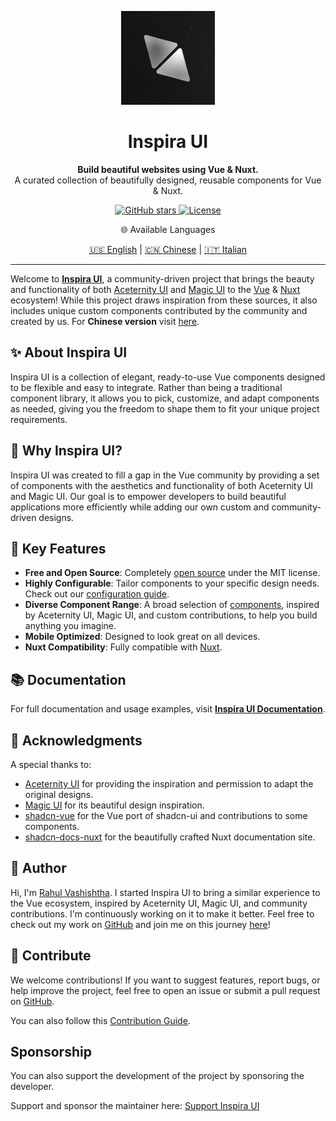 <p align="center">
  <a href="https://github.com/unovue/inspira-ui">
    <img src="./logo.png" alt="Logo" width="150" />
  </a>
</p>
<h1 align="center">
  Inspira UI
</h1>
<p align="center">
  <b>Build beautiful websites using Vue & Nuxt.</b><br>
  A curated collection of beautifully designed, reusable components for Vue & Nuxt.
</p>

<p align="center">
  <a href="https://github.com/unovue/inspira-ui/stargazers">
    <img alt="GitHub stars" src="https://img.shields.io/github/stars/unovue/inspira-ui?style=social">
  </a>
  <a href="https://github.com/unovue/inspira-ui/blob/main/LICENSE.md">
    <img alt="License" src="https://img.shields.io/badge/License-MIT-yellow.svg">
  </a>  
</p>

<p align="center">🌐 Available Languages</h2>

<p align="center">
  <a href="README.md">🇺🇸 English</a> |
  <a href="README_CN.md">🇨🇳 Chinese</a> |
  <a href="README_IT.md">🇮🇹 Italian</a>
</p>

---

Welcome to [**Inspira UI**](https://inspira-ui.com), a community-driven project that brings the beauty and functionality of both [Aceternity UI](https://ui.aceternity.com) and [Magic UI](https://magicui.design) to the [Vue](https://vuejs.org) & [Nuxt](https://nuxt.com) ecosystem! While this project draws inspiration from these sources, it also includes unique custom components contributed by the community and created by us.
For **Chinese version** visit [here](README_CN.md).

## ✨ About Inspira UI

Inspira UI is a collection of elegant, ready-to-use Vue components designed to be flexible and easy to integrate. Rather than being a traditional component library, it allows you to pick, customize, and adapt components as needed, giving you the freedom to shape them to fit your unique project requirements.

## 🚀 Why Inspira UI?

Inspira UI was created to fill a gap in the Vue community by providing a set of components with the aesthetics and functionality of both Aceternity UI and Magic UI. Our goal is to empower developers to build beautiful applications more efficiently while adding our own custom and community-driven designs.

## 🎯 Key Features

- **Free and Open Source**: Completely [open source](https://github.com/unovue/inspira-ui) under the MIT license.
- **Highly Configurable**: Tailor components to your specific design needs. Check out our [configuration guide](/api/configuration).
- **Diverse Component Range**: A broad selection of [components](/components), inspired by Aceternity UI, Magic UI, and custom contributions, to help you build anything you imagine.
- **Mobile Optimized**: Designed to look great on all devices.
- **Nuxt Compatibility**: Fully compatible with [Nuxt](https://nuxt.com).

## 📚 Documentation

For full documentation and usage examples, visit [**Inspira UI Documentation**](https://inspira-ui.com).

## 🙏 Acknowledgments

A special thanks to:

- [Aceternity UI](https://ui.aceternity.com) for providing the inspiration and permission to adapt the original designs.
- [Magic UI](https://magicui.design) for its beautiful design inspiration.
- [shadcn-vue](https://www.shadcn-vue.com) for the Vue port of shadcn-ui and contributions to some components.
- [shadcn-docs-nuxt](https://github.com/ZTL-UwU/shadcn-docs-nuxt) for the beautifully crafted Nuxt documentation site.

## 👤 Author

Hi, I'm [Rahul Vashishtha](https://rahulv.dev). I started Inspira UI to bring a similar experience to the Vue ecosystem, inspired by Aceternity UI, Magic UI, and community contributions. I'm continuously working on it to make it better. Feel free to check out my work on [GitHub](https://github.com/rahul-vashishtha) and join me on this journey [here](https://github.com/unovue/inspira-ui)!

## 🌟 Contribute

We welcome contributions! If you want to suggest features, report bugs, or help improve the project, feel free to open an issue or submit a pull request on [GitHub](https://github.com/unovue/inspira-ui).

You can also follow this [Contribution Guide](https://inspira-ui.com/getting-started/contribution).

## Sponsorship

You can also support the development of the project by sponsoring the developer.

Support and sponsor the maintainer here: [Support Inspira UI](https://github.com/sponsors/rahul-vashishtha)
